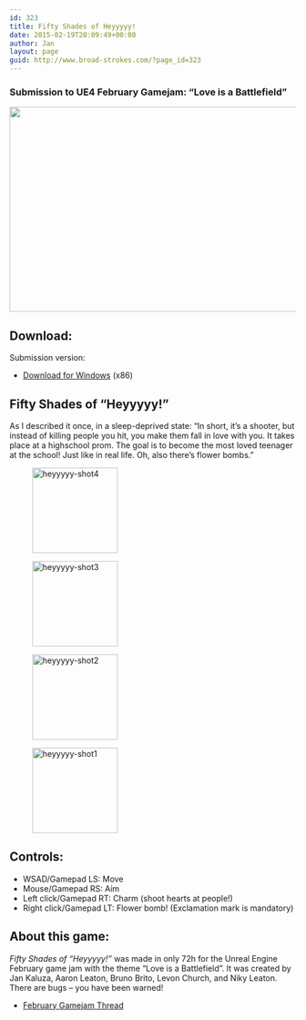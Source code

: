 ```yaml
---
id: 323
title: Fifty Shades of Heyyyyy!
date: 2015-02-19T20:09:49+00:00
author: Jan
layout: page
guid: http://www.broad-strokes.com/?page_id=323
---
```

### Submission to UE4 February Gamejam: &#8220;Love is a Battlefield&#8221;

[<img class="alignnone wp-image-325 size-large" title=" " src="http://www.broad-strokes.com/wordpress/wp-content/uploads/2015/02/heyyyyy-shot1-1024x576.jpg" alt="" width="640" height="360" srcset="http://www.broad-strokes.com/wordpress/wp-content/uploads/2015/02/heyyyyy-shot1-1024x576.jpg 1024w, http://www.broad-strokes.com/wordpress/wp-content/uploads/2015/02/heyyyyy-shot1-300x169.jpg 300w, http://www.broad-strokes.com/wordpress/wp-content/uploads/2015/02/heyyyyy-shot1.jpg 1600w" sizes="(max-width: 640px) 100vw, 640px" />](http://www.broad-strokes.com/wordpress/wp-content/uploads/2015/02/heyyyyy-shot1.jpg)

## Download:

Submission version:

  * [Download for Windows](http://www.broad-strokes.com/download/heyyyyy.zip) (x86)

## Fifty Shades of &#8220;Heyyyyy!&#8221;

As I described it once, in a sleep-deprived state: &#8220;In short, it&#8217;s a shooter, but instead of killing people you hit, you make them fall in love with you. It takes place at a highschool prom. The goal is to become the most loved teenager at the school! Just like in real life. Oh, also there&#8217;s flower bombs.&#8221;

<div id='gallery-7' class='gallery galleryid-323 gallery-columns-4 gallery-size-thumbnail'>
  <figure class='gallery-item'> 
  
  <div class='gallery-icon landscape'>
    <a href='http://www.broad-strokes.com/games/fifty-shades-of-heyyyyy/heyyyyy-shot4/#main'><img width="150" height="150" src="http://www.broad-strokes.com/wordpress/wp-content/uploads/2015/02/heyyyyy-shot4-150x150.jpg" class="attachment-thumbnail size-thumbnail" alt="heyyyyy-shot4" /></a>
  </div></figure><figure class='gallery-item'> 
  
  <div class='gallery-icon landscape'>
    <a href='http://www.broad-strokes.com/games/fifty-shades-of-heyyyyy/heyyyyy-shot3/#main'><img width="150" height="150" src="http://www.broad-strokes.com/wordpress/wp-content/uploads/2015/02/heyyyyy-shot3-150x150.jpg" class="attachment-thumbnail size-thumbnail" alt="heyyyyy-shot3" /></a>
  </div></figure><figure class='gallery-item'> 
  
  <div class='gallery-icon landscape'>
    <a href='http://www.broad-strokes.com/games/fifty-shades-of-heyyyyy/heyyyyy-shot2/#main'><img width="150" height="150" src="http://www.broad-strokes.com/wordpress/wp-content/uploads/2015/02/heyyyyy-shot2-150x150.jpg" class="attachment-thumbnail size-thumbnail" alt="heyyyyy-shot2" /></a>
  </div></figure><figure class='gallery-item'> 
  
  <div class='gallery-icon landscape'>
    <a href='http://www.broad-strokes.com/games/fifty-shades-of-heyyyyy/heyyyyy-shot1/#main'><img width="150" height="150" src="http://www.broad-strokes.com/wordpress/wp-content/uploads/2015/02/heyyyyy-shot1-150x150.jpg" class="attachment-thumbnail size-thumbnail" alt="heyyyyy-shot1" /></a>
  </div></figure>
</div>

## Controls:

  * WSAD/Gamepad LS: Move
  * Mouse/Gamepad RS: Aim
  * Left click/Gamepad RT: Charm (shoot hearts at people!)
  * Right click/Gamepad LT: Flower bomb! (Exclamation mark is mandatory)

## About this game:

_Fifty Shades of &#8220;Heyyyyy!&#8221;_ was made in only 72h for the Unreal Engine February game jam with the theme &#8220;Love is a Battlefield&#8221;. It was created by Jan Kaluza, Aaron Leaton, Bruno Brito, Levon Church, and Niky Leaton. There are bugs &#8211; you have been warned!

  * [February Gamejam Thread](https://forums.unrealengine.com/showthread.php?58244-FEBRUARY-GAME-JAM-Theme-LOVE-IS-A-BATTLEFIELD&p=222687&viewfull=1#post222687)